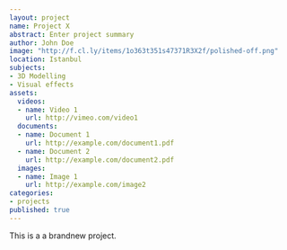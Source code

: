 ```yaml
---
layout: project
name: Project X
abstract: Enter project summary
author: John Doe
image: "http://f.cl.ly/items/1o363t351s47371R3X2f/polished-off.png"
location: Istanbul
subjects:
- 3D Modelling
- Visual effects
assets:
  videos:
  - name: Video 1
    url: http://vimeo.com/video1
  documents: 
  - name: Document 1
    url: http://example.com/document1.pdf
  - name: Document 2
    url: http://example.com/document2.pdf
  images:
  - name: Image 1
    url: http://example.com/image2
categories:
- projects
published: true
---
```


This is a a brandnew project.
